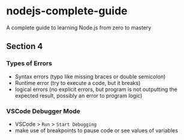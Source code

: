 # nodejs-complete-guide

A complete guide to learning Node.js from zero to mastery


## Section 4

### Types of Errors
- Syntax errors (typo like missing braces or double semicolon)
- Runtime error (try to execute a code, but it breaks)
- logical errors (no explicit errors, but program is not outputting the expected result, possibly an error to program logic)

### VSCode Debugger Mode
- VSCode > `Run` > `Start Debugging`
- make use of breakpoints to pause code or see values of variables


